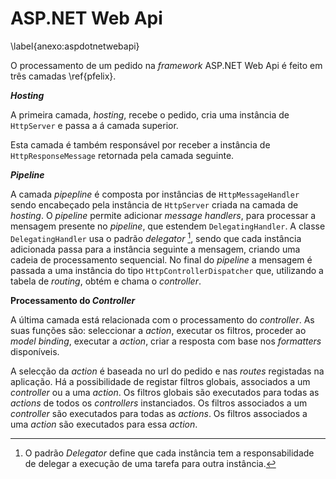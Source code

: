 ASP.NET Web Api
=

\label{anexo:aspdotnetwebapi}

O processamento de um pedido na *framework* ASP.NET Web Api é feito em três camadas \ref{pfelix}. 

***Hosting***

A primeira camada, *hosting*, recebe o pedido, cria uma instância de `HttpServer` e passa a á camada superior. 

Esta camada é também responsável por receber a instância de `HttpResponseMessage` retornada pela camada seguinte. 

***Pipeline***

A camada *pipepline* é composta por instâncias de `HttpMessageHandler` sendo encabeçado pela instância de `HttpServer` criada na camada de *hosting*.
O *pipeline* permite adicionar *message handlers*, para processar a mensagem presente no *pipeline*, que estendem `DelegatingHandler`. 
A classe `DelegatingHandler` usa o padrão *delegator* [^delegator], sendo que cada instância adicionada passa para a instância seguinte a mensagem, criando uma cadeia de processamento sequencial. 
No final do *pipeline* a mensagem é passada a uma instância do tipo `HttpControllerDispatcher` que, utilizando a tabela de *routing*, obtém e chama o *controller*. 

[^delegator]: O padrão *Delegator* define que cada instância tem a responsabilidade de delegar a execução de uma tarefa para outra instância. 

**Processamento do *Controller***

A última camada está relacionada com o processamento do *controller*. As suas funções são: seleccionar a *action*, executar os filtros, proceder ao *model binding*, executar a *action*, criar a resposta com base nos *formatters* disponíveis.

A selecção da *action* é baseada no url do pedido e nas *routes* registadas na aplicação.
Há a possibilidade de registar filtros globais, associados a um *controller* ou a uma *action*. Os filtros globais são executados para todas as *actions* de todos os *controllers* instanciados. Os filtros associados a um *controller* são executados para todas as *actions*. Os filtros associados a uma *action* são executados para essa *action*.
